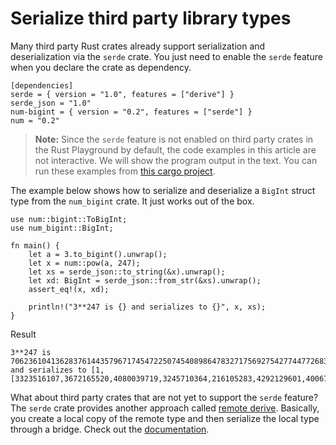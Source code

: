 # Serialize third party library types

Many third party Rust crates already support serialization and deserialization
via the `serde` crate. You just need to enable the `serde` feature when you 
declare the crate as dependency.

```
[dependencies]
serde = { version = "1.0", features = ["derive"] }
serde_json = "1.0"
num-bigint = { version = "0.2", features = ["serde"] }
num = "0.2"
```

> **Note:** Since the `serde` feature is not enabled on third party crates in the Rust Playground by default, the code examples in this article are not interactive. We will show the program output in the text. You can run these examples from [this cargo project](https://github.com/second-state/rust-by-example-ext/tree/master/examples/serde/feature).

The example below shows how to serialize and deserialize a `BigInt` struct type from the `num_bigint` crate. It just works out of the box.

```rust,noplaypen
use num::bigint::ToBigInt;
use num_bigint::BigInt;

fn main() {
    let a = 3.to_bigint().unwrap();
    let x = num::pow(a, 247);
    let xs = serde_json::to_string(&x).unwrap();
    let xd: BigInt = serde_json::from_str(&xs).unwrap();
    assert_eq!(x, xd);

    println!("3**247 is {} and serializes to {}", x, xs);
}
```

Result

```
3**247 is 7062361041362837614435796717454722507454089864783271756927542774477268334591598635421519542453366332460075473278915787 and serializes to [1,[3323516107,3672165520,4080039719,3245710364,216105283,4292129601,4006727268,340573034,2851604588,3366124224,3797961372,1024846073,179]]
```

What about third party crates that are not yet to support the `serde` feature?
The `serde` crate provides another approach called [remote derive](https://serde.rs/remote-derive.html). Basically, you create a local copy of the remote type
and then serialize the local type through a bridge. Check out the [documentation](https://serde.rs/remote-derive.html).

